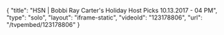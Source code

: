 {
    "title": "HSN | Bobbi Ray Carter's Holiday Host Picks 10.13.2017 - 04 PM",
    "type": "solo",
    "layout": "iframe-static",
    "videoId": "123178806",
    "url": "\/tvpembed\/123178806"
}